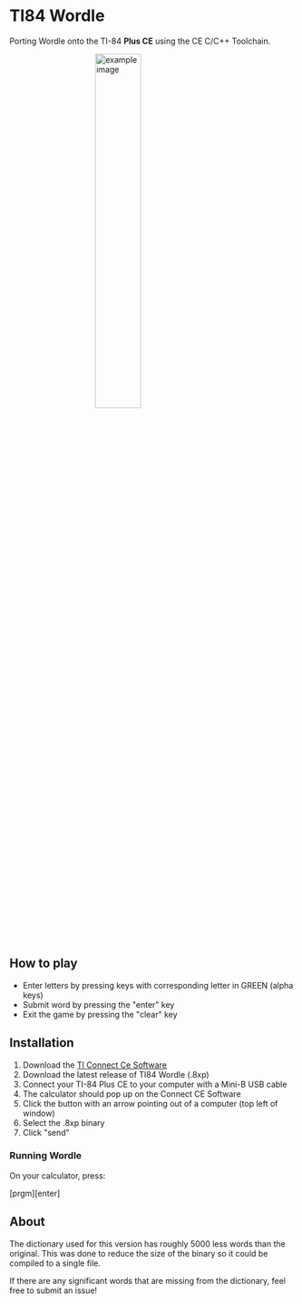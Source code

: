 # TI84 Wordle

Porting Wordle onto the TI-84 **Plus CE** using the CE C/C++ Toolchain.

<style type="text/css">
    img {
        width: 40%;
        margin-left: auto;
        margin-right: auto;
        display: block;
    }
</style>

![example image](img/IMG_4787.JPG)

## How to play

- Enter letters by pressing keys with corresponding letter in GREEN (alpha keys)
- Submit word by pressing the "enter" key
- Exit the game by pressing the "clear" key

## Installation

1. Download the [TI Connect Ce Software](https://education.ti.com/en/software/details/en/CA9C74CAD02440A69FDC7189D7E1B6C2/swticonnectcesoftware)
2. Download the latest release of TI84 Wordle (.8xp)
3. Connect your TI-84 Plus CE to your computer with a Mini-B USB cable
4. The calculator should pop up on the Connect CE Software
5. Click the button with an arrow pointing out of a computer (top left of window)
6. Select the .8xp binary
7. Click "send"

### Running Wordle

On your calculator, press:

[prgm][enter]

## About

The dictionary used for this version has roughly 5000 less words than the original. This was done to reduce the size of the binary so it could be compiled to a single file.

If there are any significant words that are missing from the dictionary, feel free to submit an issue!
